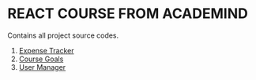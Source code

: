 # REACT COURSE FROM ACADEMIND

Contains all project source codes.

1. [Expense Tracker](https://github.com/Ts-A/React-Academind-Projects/tree/expense-tracker)
2. [Course Goals](https://github.com/Ts-A/React-Academind-Projects/tree/course-goals)
3. [User Manager](https://github.com/Ts-A/React-Academind-Projects/tree/user-manager)
